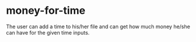 # money-for-time
The user can add a time to his/her file and can get how much money he/she can have for the given time inputs.
